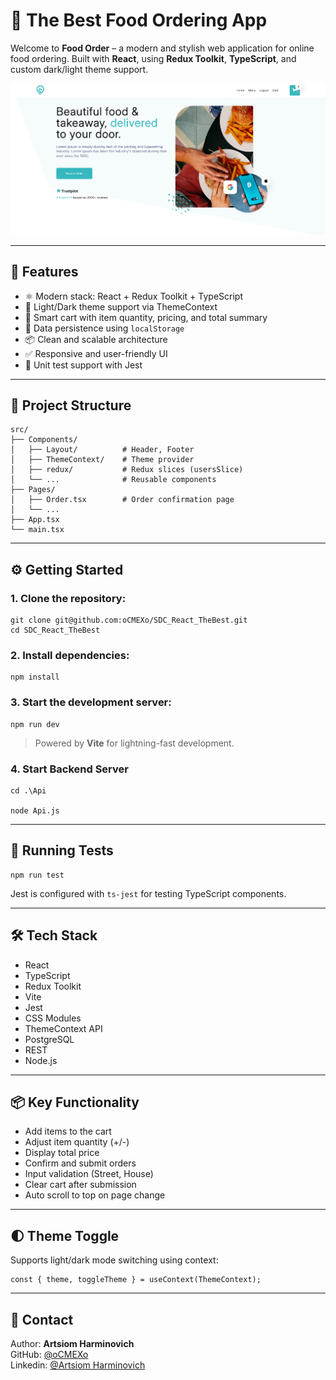 # 🍔  The Best Food Ordering App

Welcome to **Food Order** – a modern and stylish web application for online food ordering. Built with **React**, using **Redux Toolkit**, **TypeScript**, and custom dark/light theme support.

![img.png](img.png)

---

## 🚀 Features

- ⚛️ Modern stack: React + Redux Toolkit + TypeScript
- 🎨 Light/Dark theme support via ThemeContext
- 🛒 Smart cart with item quantity, pricing, and total summary
- 💾 Data persistence using `localStorage`
- 📦 Clean and scalable architecture
- ✅ Responsive and user-friendly UI
- 🧪 Unit test support with Jest

---

## 📂 Project Structure

```
src/
├── Components/
│   ├── Layout/          # Header, Footer
│   ├── ThemeContext/    # Theme provider
│   ├── redux/           # Redux slices (usersSlice)
│   └── ...              # Reusable components
├── Pages/
│   ├── Order.tsx        # Order confirmation page
│   └── ...
├── App.tsx
└── main.tsx
```

---

## ⚙️ Getting Started

### 1. Clone the repository:

```
git clone git@github.com:oCMEXo/SDC_React_TheBest.git
cd SDC_React_TheBest
```

### 2. Install dependencies:

```
npm install
```

### 3. Start the development server:

```
npm run dev
```
> Powered by **Vite** for lightning-fast development.

### 4. Start Backend Server

```
cd .\Api

node Api.js
```

---

## 🧪 Running Tests

```
npm run test
```

Jest is configured with `ts-jest` for testing TypeScript components.

---

## 🛠 Tech Stack

- React
- TypeScript
- Redux Toolkit
- Vite
- Jest
- CSS Modules
- ThemeContext API
- PostgreSQL
- REST
- Node.js

---

## 📦 Key Functionality

- Add items to the cart
- Adjust item quantity (+/-)
- Display total price
- Confirm and submit orders
- Input validation (Street, House)
- Clear cart after submission
- Auto scroll to top on page change

---

## 🌓 Theme Toggle

Supports light/dark mode switching using context:

```tsx
const { theme, toggleTheme } = useContext(ThemeContext);
```

---

## 🤝 Contact

Author: **Artsiom Harminovich**   
GitHub: [@oCMEXo](https://github.com/oCMEXo)   
Linkedin: [@Artsiom Harminovich](https://www.linkedin.com/in/artsiom-harminovich-6a4869328/) 
